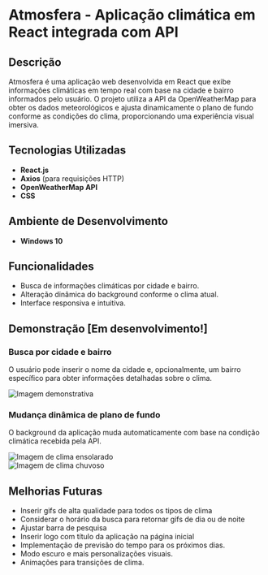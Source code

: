 # Atmosfera - Aplicação climática em React integrada com API 

## Descrição  
Atmosfera é uma aplicação web desenvolvida em React que exibe informações climáticas em tempo real com base na cidade e bairro informados pelo usuário. O projeto utiliza a API da OpenWeatherMap para obter os dados meteorológicos e ajusta dinamicamente o plano de fundo conforme as condições do clima, proporcionando uma experiência visual imersiva.  

## Tecnologias Utilizadas  

- **React.js**
- **Axios** (para requisições HTTP)  
- **OpenWeatherMap API**  
- **CSS**  

## Ambiente de Desenvolvimento  

- **Windows 10**  

## Funcionalidades

- Busca de informações climáticas por cidade e bairro.  
- Alteração dinâmica do background conforme o clima atual.  
- Interface responsiva e intuitiva.  

## Demonstração  [Em desenvolvimento!]

### Busca por cidade e bairro  
O usuário pode inserir o nome da cidade e, opcionalmente, um bairro específico para obter informações detalhadas sobre o clima.  

![Imagem demonstrativa](link_da_imagem)  

### Mudança dinâmica de plano de fundo  
O background da aplicação muda automaticamente com base na condição climática recebida pela API.  

![Imagem de clima ensolarado](link_da_imagem)  
![Imagem de clima chuvoso](link_da_imagem)  

## Melhorias Futuras

- Inserir gifs de alta qualidade para todos os tipos de clima
- Considerar o horário da busca para retornar gifs de dia ou de noite
- Ajustar barra de pesquisa
- Inserir logo com título da aplicação na página inicial
- Implementação de previsão do tempo para os próximos dias.
- Modo escuro e mais personalizações visuais.
- Animações para transições de clima. 

